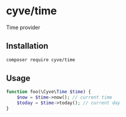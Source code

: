 # cyve/time

Time provider

## Installation
```bash
composer require cyve/time
```

## Usage
```php
function foo(\Cyve\Time $time) {
    $now = $time->now(); // current time
    $today = $time->today(); // current day
}
```
